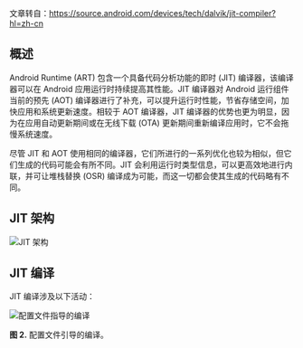 文章转自：https://source.android.com/devices/tech/dalvik/jit-compiler?hl=zh-cn

## 概述

Android Runtime (ART) 包含一个具备代码分析功能的即时 (JIT) 编译器，该编译器可以在 Android 应用运行时持续提高其性能。JIT 编译器对 Android 运行组件当前的预先 (AOT) 编译器进行了补充，可以提升运行时性能，节省存储空间，加快应用和系统更新速度。相较于 AOT 编译器，JIT 编译器的优势也更为明显，因为在应用自动更新期间或在无线下载 (OTA) 更新期间重新编译应用时，它不会拖慢系统速度。

尽管 JIT 和 AOT 使用相同的编译器，它们所进行的一系列优化也较为相似，但它们生成的代码可能会有所不同。JIT 会利用运行时类型信息，可以更高效地进行内联，并可让堆栈替换 (OSR) 编译成为可能，而这一切都会使其生成的代码略有不同。

## JIT 架构

![JIT 架构](https://source.android.com/devices/tech/dalvik/images/jit-arch.png?hl=zh-cn)

## JIT 编译

JIT 编译涉及以下活动：

![配置文件指导的编译](https://source.android.com/devices/tech/dalvik/images/jit-profile-comp.png?hl=zh-cn)

**图 2.** 配置文件引导的编译。





